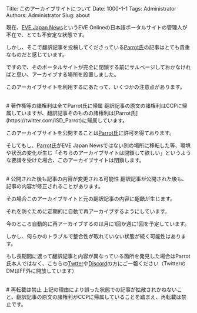 Title: このアーカイブサイトについて
Date: 1000-1-1
Tags: Administrator
Authors: Administrator
Slug: about

現在、[EVE Japan News](https://eveonline-news.info/)というEVE Onlineの日本語ポータルサイトの管理人が不在で、とても不安定な状態です。

しかし、そこで翻訳記事を投稿してくださっている[Parrot氏](https://twitter.com/ISD_Parrot)の記事はとても貴重なものだと感じています。

ですので、そのポータルサイトが完全に閉鎖する前にサルベージしておかなければと思い、アーカイブする場所を設置しました。

このアーカイブサイトを利用するにあたって、いくつかの注意点があります。

<br />
# 著作権等の諸権利は全てParrot氏に帰属
翻訳記事の原文の諸権利はCCPに帰属していますが、翻訳記事そのものの諸権利は[Parrot氏](https://twitter.com/ISD_Parrot)に帰属しています。

このアーカイブサイトを公開することは[Parrot氏](https://twitter.com/ISD_Parrot)に許可を得ております。

そしてもし、[Parrot氏](https://twitter.com/ISD_Parrot)がEVE Japan Newsではない別の場所に移転した等、環境や状況の変化が生じ「そちらのアーカイブサイトは閉鎖して欲しい」というような要請を受けた場合、このアーカイブサイトは閉鎖します。

<br />
# 公開された後も記事の内容が変更される可能性
翻訳記事が公開された後も、記事の内容が修正されることがあります。

その場合このアーカイブサイトと元の翻訳記事の内容に齟齬が生じます。

それを防ぐために定期的に自動で再アーカイブするようにしています。

今のところ自動的に再アーカイブするのは月に1回か週に1回を予定しています。

しかし、何らかのトラブルで整合性が取れていない状態が続く可能性はあります。

もし長期間に渡って翻訳記事と内容が異なっている箇所を発見した場合はParrot氏本人ではなく、こちらの[Twtter](https://twitter.com/evekatsu)や[Discord](https://discord.gg/XK9A348)の方にご一報ください（TwitterのDMはFF外に開放しています）


<br />
# 再転載は禁止
上記の理由により誤った状態での記事が拡散されかねないこと、翻訳記事の原文の諸権利がCCPに帰属していることを踏まえ、再転載は禁止です。
